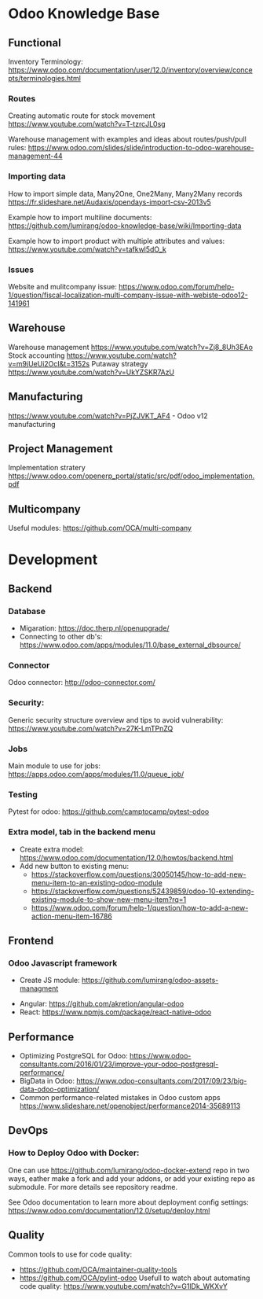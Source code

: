 # Odoo Knowledge Base

## Functional 
Inventory Terminology: https://www.odoo.com/documentation/user/12.0/inventory/overview/concepts/terminologies.html 

### Routes
Creating automatic route for stock movement https://www.youtube.com/watch?v=T-tzrcJL0sg

Warehouse management with examples and ideas about routes/push/pull rules: https://www.odoo.com/slides/slide/introduction-to-odoo-warehouse-management-44

### Importing data

How to import simple data, Many2One, One2Many, Many2Many records https://fr.slideshare.net/Audaxis/opendays-import-csv-2013v5

Example how to import multiline documents: https://github.com/lumirang/odoo-knowledge-base/wiki/Importing-data

Example how to import product with multiple attributes and values: https://www.youtube.com/watch?v=tafkwl5dO_k


### Issues
Website and mulitcompany issue:
https://www.odoo.com/forum/help-1/question/fiscal-localization-multi-company-issue-with-webiste-odoo12-141961

## Warehouse

Warehouse management https://www.youtube.com/watch?v=Zj8_8Uh3EAo
Stock accounting https://www.youtube.com/watch?v=m9jUeUi2OcI&t=3152s
Putaway strategy https://www.youtube.com/watch?v=UkYZSKR7AzU

## Manufacturing

https://www.youtube.com/watch?v=PjZJVKT_AF4 - Odoo v12 manufacturing


## Project Management

Implementation stratery https://www.odoo.com/openerp_portal/static/src/pdf/odoo_implementation.pdf

## Multicompany
Useful modules: https://github.com/OCA/multi-company


# Development

## Backend
### Database
* Migaration: https://doc.therp.nl/openupgrade/
* Connecting to other db's: https://www.odoo.com/apps/modules/11.0/base_external_dbsource/
### Connector
Odoo connector: http://odoo-connector.com/

### Security:
Generic security structure overview and tips to avoid vulnerability:
https://www.youtube.com/watch?v=27K-LmTPnZQ

### Jobs
Main module to use for jobs: https://apps.odoo.com/apps/modules/11.0/queue_job/

### Testing
Pytest for odoo: https://github.com/camptocamp/pytest-odoo

### Extra model, tab in the backend menu
 * Create extra model: https://www.odoo.com/documentation/12.0/howtos/backend.html
 * Add new button to existing menu:
   * https://stackoverflow.com/questions/30050145/how-to-add-new-menu-item-to-an-existing-odoo-module
   * https://stackoverflow.com/questions/52439859/odoo-10-extending-existing-module-to-show-new-menu-item?rq=1
   * https://www.odoo.com/forum/help-1/question/how-to-add-a-new-action-menu-item-16786

## Frontend
### Odoo Javascript framework
- Create JS module: https://github.com/lumirang/odoo-assets-managment
* Angular: https://github.com/akretion/angular-odoo
* React: https://www.npmjs.com/package/react-native-odoo

## Performance
* Optimizing PostgreSQL for Odoo: https://www.odoo-consultants.com/2016/01/23/improve-your-odoo-postgresql-performance/
* BigData in Odoo: https://www.odoo-consultants.com/2017/09/23/big-data-odoo-optimization/
* Common performance-related mistakes in Odoo custom apps https://www.slideshare.net/openobject/performance2014-35689113

## DevOps
### How to Deploy Odoo with Docker:
  One can use https://github.com/lumirang/odoo-docker-extend repo in two ways, eather make a fork and add your addons, or add your existing repo as submodule. For more details see repository readme.
  
  See Odoo documentation to learn more about deployment config settings: https://www.odoo.com/documentation/12.0/setup/deploy.html
  
## Quality
Common tools to use for code quality:
* https://github.com/OCA/maintainer-quality-tools
* https://github.com/OCA/pylint-odoo
Usefull to watch about automating code quality:
https://www.youtube.com/watch?v=G1lDk_WKXvY


